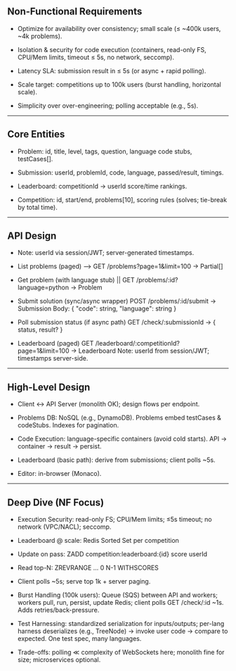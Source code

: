 ## Non-Functional Requirements

* Optimize for availability over consistency; small scale (≤ ~400k users, ~4k problems).

* Isolation & security for code execution (containers, read-only FS, CPU/Mem limits, timeout ≤ 5s, no network, seccomp).

* Latency SLA: submission result in ≤ 5s (or async + rapid polling).

* Scale target: competitions up to 100k users (burst handling, horizontal scale).

* Simplicity over over-engineering; polling acceptable (e.g., 5s).

----------------------------------------------------------------------------------------------------------------------------------

## Core Entities

* Problem: id, title, level, tags, question, language code stubs, testCases[].

* Submission: userId, problemId, code, language, passed/result, timings.

* Leaderboard: competitionId → userId score/time rankings.

* Competition: id, start/end, problems[10], scoring rules (solves; tie-break by total time).

----------------------------------------------------------------------------------------------------------------------------------

## API Design

* Note: userId via session/JWT; server-generated timestamps.

* List problems (paged) --> 
GET /problems?page=1&limit=100           -> Partial<Problem>[]

* Get problem (with language stub) || 
GET /problems/:id?language=python        -> Problem

* Submit solution (sync/async wrapper)
POST /problems/:id/submit                -> Submission
Body: { "code": string, "language": string }

* Poll submission status (if async path)
GET /check/:submissionId                 -> { status, result? }

* Leaderboard (paged)
GET /leaderboard/:competitionId?page=1&limit=100 -> Leaderboard
Note: userId from session/JWT; timestamps server-side.

----------------------------------------------------------------------------------------------------------------------------------

## High-Level Design

* Client ↔ API Server (monolith OK); design flows per endpoint.

* Problems DB: NoSQL (e.g., DynamoDB). Problems embed testCases & codeStubs. Indexes for pagination.

* Code Execution: language-specific containers (avoid cold starts). API → container → result → persist.

* Leaderboard (basic path): derive from submissions; client polls ~5s.

* Editor: in-browser (Monaco).

----------------------------------------------------------------------------------------------------------------------------------

## Deep Dive (NF Focus)

* Execution Security: read-only FS; CPU/Mem limits; ≤5s timeout; no network (VPC/NACL); seccomp.

* Leaderboard @ scale: Redis Sorted Set per competition

* Update on pass: ZADD competition:leaderboard:{id} score userId

* Read top-N: ZREVRANGE ... 0 N-1 WITHSCORES

* Client polls ~5s; serve top 1k + server paging.

* Burst Handling (100k users): Queue (SQS) between API and workers; workers pull, run, persist, update Redis; client polls GET /check/:id ~1s. Adds retries/back-pressure.

* Test Harnessing: standardized serialization for inputs/outputs; per-lang harness deserializes (e.g., TreeNode) → invoke user code → compare to expected. One test spec, many languages.

* Trade-offs: polling ≪ complexity of WebSockets here; monolith fine for size; microservices optional.


